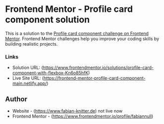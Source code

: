 # Frontend Mentor - Profile card component solution
This is a solution to the [Profile card component challenge on Frontend Mentor](https://www.frontendmentor.io/challenges/profile-card-component-cfArpWshJ). Frontend Mentor challenges help you improve your coding skills by building realistic projects. 

### Links
- Solution URL: (https://www.frontendmentor.io/solutions/profile-card-component-with-flexbox-Kn6o85hfK)
- Live Site URL: (https://frontend-mentor-profile-card-component-main.netlify.app/)

## Author
- Website - (https://www.fabian-knitter.de) not live now
- Frontend Mentor - (https://www.frontendmentor.io/profile/fabiannull)
